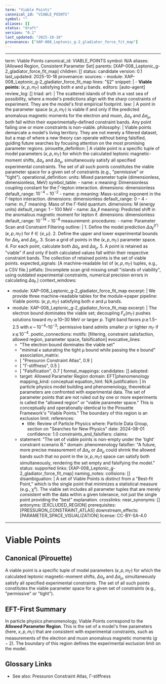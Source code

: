 ```yaml
---
term: "Viable Points"
canonical_id: "VIABLE_POINTS"
symbol: ""
aliases: []
status: "draft"
version: "0.1"
last_updated: "2025-10-18"
provenance: ["XAP-008_Leptonic_g-2_gladiator_force_fit_map"]
---
```


---
term: Viable Points
canonical_id: VIABLE_POINTS
symbol: N/A
aliases: [Allowed Region, Consistent Parameter Set]
parents: [XAP-008_Leptonic_g-2_gladiator_force_fit_map]
children: []
status: candidate
version: 0.1
last_updated: 2025-10-18
provenance:
  sources:
    - module: XAP-008_Leptonic_g-2_gladiator_force_fit_map
      lines: "§2"
      snippet: |
        - **Viable points:** $(\kappa,p,m_\Gamma)$ satisfying both $e$ and $\mu$ bands.
  editors: [auto-agent]
  review_log: []
triad:
  art: |
    The scattered islands of truth in a vast sea of possibility, where a model's predictions align with the sharp constraints of experiment. They are the model's first empirical footprint.
  law: |
    A point in the parameter space $(\kappa, p, m_\Gamma)$ is viable if and only if the predicted anomalous magnetic moments for the electron and muon, $\Delta a_e$ and $\Delta a_\mu$, both fall within their experimentally-defined constraint bands. Any point failing one or more constraints is non-viable.
  philosophy: |
    Viable points demarcate a model's living territory. They are not merely a filtered dataset, but a map of where a new theory can operate without being falsified, guiding future searches by focusing attention on the most promising parameter regions.
pirouette_definition: |
  A viable point is a specific tuple of model parameters $(\kappa, p, m_\Gamma)$ for which the calculated leptonic magnetic-moment shifts, $\Delta a_e$ and $\Delta a_\mu$, simultaneously satisfy all specified experimental constraints. The set of all such points constitutes the viable parameter space for a given set of constraints (e.g., "permissive" or "tight").
operational_definition:
  units: Mixed parameter tuple (dimensionless, dimensionless, MeV)
  symbol_table:
    - name: κ
      meaning: Dimensionless coupling constant for the Γ-lepton interaction.
      dimensions: dimensionless
      default_range: $10^{-4}$ – $10^{-2}$
    - name: p
      meaning: Mass-scaling exponent in the Γ-lepton interaction.
      dimensions: dimensionless
      default_range: 0 – 4
    - name: m_Γ
      meaning: Mass of the Γ-field quantum.
      dimensions: M (energy units)
      default_range: 1 – 100 MeV
    - name: Δa_ℓ
      meaning: Predicted shift in the anomalous magnetic moment for lepton ℓ.
      dimensions: dimensionless
      default_range: $10^{-14}$ – $10^{-8}$
  measurement:
    procedures:
      - name: Parameter Scan and Constraint Filtering
        outline: |
          1. Define the model prediction $\Delta a_\ell^{(\Gamma)}(\kappa, p, m_\Gamma)$ for $\ell \in \{e, \mu\}$.
          2. Define the upper and lower experimental bounds for $\Delta a_e$ and $\Delta a_\mu$.
          3. Scan a grid of points in the $(\kappa, p, m_\Gamma)$ parameter space.
          4. For each point, calculate both $\Delta a_e$ and $\Delta a_\mu$.
          5. A point is retained as "viable" if and only if both calculated values fall within their respective constraint bands. The collection of retained points is the set of viable points.
        expected_signals: [A machine-readable list of $(\kappa, p, m_\Gamma)$ tuples, e.g., a CSV file.]
        pitfalls: [Incomplete scan grid missing small "islands of viability", using outdated experimental constraints, numerical precision errors in calculating $\Delta a_\ell$.]
context_windows:
  - module: XAP-008_Leptonic_g-2_gladiator_force_fit_map
    excerpt: |
      We provide three machine-readable tables for the module→paper pipeline: Viable points: $(\kappa,p,m_\Gamma)$ satisfying both $e$ and $\mu$ bands.
  - module: XAP-008_Leptonic_g-2_gladiator_force_fit_map
    excerpt: |
      The electron bound dominates the viable set; decoupling $F_e(m_\Gamma)$ pushes solutions toward $m_\Gamma\!\gtrsim\!10$–$30$ MeV *or* larger $p$. Tight band favors $p\!\gtrsim\!1.5$–$2.5$ with $\kappa\!\sim\!10^{-4}$–$10^{-3}$; permissive band admits smaller $p$ or lighter $m_\Gamma$ if $\kappa\!\lesssim\!10^{-4}$.
poetic_connections:
  motifs: [filtering, constraint satisfaction, allowed region, parameter space, falsification]
  evocative_lines:
    - "The electron bound dominates the viable set"
    - "minimal κ saturating the tight μ bound while passing the e bound"
  association_matrix:
    - [ "Pressuron Constraint Atlas", 0.9 ]
    - [ "Γ-stiffness", 0.5 ]
    - [ "Falsification", 0.7 ]
formal_mappings:
  candidates: []
  adopted:
    - target: Allowed Parameter Region
      domain: EFT|phenomenology
      mapping_kind: conceptual
      equation_hint: N/A
      justification: |
        In particle physics model building and phenomenology, theoretical parameters are confronted with experimental data. The set of parameter points that are not ruled out by one or more experiments is called the "allowed region" or "viable parameter space." This is conceptually and operationally identical to the Pirouette Framework's "Viable Points." The boundary of this region is an exclusion limit.
      references:
        - title: Review of Particle Physics
          where: Particle Data Group, section on "Searches for New Physics"
          date: 2024-08-01
      confidence: 1.0
constraints_and_falsifiers:
  claims:
    - statement: "The set of viable points is non-empty under the 'tight' constraint scenario B."
      domain: phenomenology
      falsifier: "A future, more precise measurement of $\Delta a_e$ or $\Delta a_\mu$ could shrink the allowed bands such that no point in the $(\kappa, p, m_\Gamma)$ space can satisfy both simultaneously, rendering the set empty and falsifying the model."
      status: supported
      links: [XAP-008_Leptonic_g-2_gladiator_force_fit_map]
naming_notes:
  collisions: []
  disambiguation: |
    A set of Viable Points is distinct from a "Best-fit Point," which is the single point that minimizes a statistical measure (e.g., χ²). The viable set includes all parameter tuples that are merely *consistent* with the data within a given tolerance, not just the single point providing the "best" explanation.
crosslinks:
  near_synonyms: []
  antonyms: [EXCLUDED_REGION]
  prerequisites: [PRESSURON_CONSTRAINT_ATLAS]
  downstream_effects: [PARAMETER_SPACE_VISUALIZATION]
license: CC-BY-SA-4.0
---

# Viable Points

## Canonical (Pirouette)
A viable point is a specific tuple of model parameters $(\kappa, p, m_\Gamma)$ for which the calculated leptonic magnetic-moment shifts, $\Delta a_e$ and $\Delta a_\mu$, simultaneously satisfy all specified experimental constraints. The set of all such points constitutes the viable parameter space for a given set of constraints (e.g., "permissive" or "tight").

## EFT-First Summary
In particle physics phenomenology, Viable Points correspond to the **Allowed Parameter Region**. This is the set of a model's free parameters (here, $\kappa, p, m_\Gamma$) that are consistent with experimental constraints, such as measurements of the electron and muon anomalous magnetic moments ($g-2$). The boundary of this region defines the experimental exclusion limit on the model.

## Glossary Links
- See also: Pressuron Constraint Atlas, Γ-stiffness